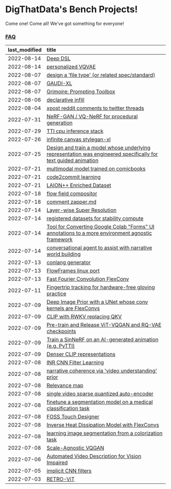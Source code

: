 # DigThatData's Bench Projects!

Come one! Come all! We've got something for everyone!

### [FAQ](https://github.com/dmarx/bench-warmers/blob/main/FAQ.md)

|last_modified|title|
|:---|:---|
|2022-08-14|[Deep DSL](multistage-unsupervised-deep-DSL-learning-from-prompts-data.md)|
|2022-08-14|[personalized VQVAE](personalized-vqvae.md)|
|2022-08-07|[design a 'file type' (or related spec/standard)](filetype-for-ai-art-and-animation.md)|
|2022-08-07|[GAUDI-XL](gaudi-xl.md)|
|2022-08-07|[Grimoire: Prompting Toolbox](grimoire.md)|
|2022-08-06|[declarative infill](declarative-infill.md)|
|2022-08-04|[xpost reddit comments to twitter threads](reddit2twitter.md)|
|2022-07-31|[NeRF-GAN / VQ-NeRF for procedural generation](nerf-gan.md)|
|2022-07-29|[TTI cpu inference stack](TTI-cpu-inference-stack.md)|
|2022-07-26|[infinite canvas stylegan-xl](infinite-canvas-stylegan-xl.md)|
|2022-07-25|[Design and train a model whose underlying representation was engineered specifically for text guided animation](image-model-designed-for-clip-guided-animation.md)|
|2022-07-21|[multimodal model trained on comicbooks](multimodal-model-trained-on-comicbooks.md)|
|2022-07-21|[code2commit learning](code2commit-learning.md)|
|2022-07-21|[LAION++ Enriched Dataset](laion-plus-plus.md)|
|2022-07-18|[flow field compositor](flow-field-compositor.md)|
|2022-07-18|[comment zapper.md](comment-zapper.md)|
|2022-07-14|[Layer-wise Super Resolution](layerwise-and-objectwise-inpainting-and-super-resolution.md)|
|2022-07-14|[registered datasets for stability compute](registered-datasets-for-sstability-compute.md)|
|2022-07-14|[Tool for Converting Google Colab "Forms" UI annotations to a more environment agnostic framework](colab-ui-converter.md)|
|2022-07-14|[conversational agent to assist with narrative world building](world-building-agent.md)|
|2022-07-13|[conlang generator](conlang_lm.md)|
|2022-07-13|[FlowFrames linux port](flowframes-linux-port.md)|
|2022-07-13|[Fast Fourier Convolution FlexConv](FFC-Flexconv.md)|
|2022-07-11|[Fingertrip tracking for hardware-free gloving practice](fingertrip_tracking_for_hardware_free_gloveing_practice.md)|
|2022-07-09|[Deep Image Prior with a UNet whose conv kernels are FlexConvs](FlexConv_DIP.md)|
|2022-07-09|[CLIP with RWKV replacing QKV](RWKV-CLIP.md)|
|2022-07-09|[Pre-train and Release ViT-VQGAN and RQ-VAE checkpoints](pretrained_vit-vqgan_checkpoints.md)|
|2022-07-09|[Train a SinNeRF on an AI-generated animation (e.g. PyTTI)](train_a_SinNeRF_on_a_pytti_animation.md)|
|2022-07-09|[Denser CLIP representations](denser-CLIP.md)|
|2022-07-08|[INR CNN Filter Learning](INR_CNN_filter_learning.md)|
|2022-07-08|[narrative coherence via 'video understanding' prior](narrative_coherence_via_video_understanding_prior.md)|
|2022-07-08|[Relevance map](Relevance_map.md)|
|2022-07-08|[single video sparse quantized auto-encoder](single_video_sparse_quantized_auto-encoder.md)|
|2022-07-08|[finetune a segmentation model on a medical classification task](finetune_a_segmentation_model_on_a_medical_classification_task.md)|
|2022-07-08|[FOSS Touch Designer](FOSS_touch_designer.md)|
|2022-07-08|[Inverse Heat Dissipation Model with FlexConvs](IHDM_with_FlexConvs.md)|
|2022-07-08|[learning image segmentation from a colorization task](learning_image_segmentation_from_a_colorization_task.md)|
|2022-07-08|[Scale-Agnostic VQGAN](scale-agnostic_VQGAN.md)|
|2022-07-06|[Automated Video Description for Vision Impaired](automated-video-description.md)|
|2022-07-05|[implicit CNN filters](implicit-cnn-filters.md)|
|2022-07-03|[RETRO-ViT](RETRO-ViT.md)|